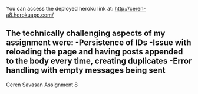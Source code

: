 You can access the deployed heroku link at:
http://ceren-a8.herokuapp.com/



The technically challenging aspects of my assignment were:
-Persistence of IDs
-Issue with reloading the page and having posts appended to the body every time, creating duplicates
-Error handling with empty messages being sent
-

Ceren Savasan
Assignment 8



